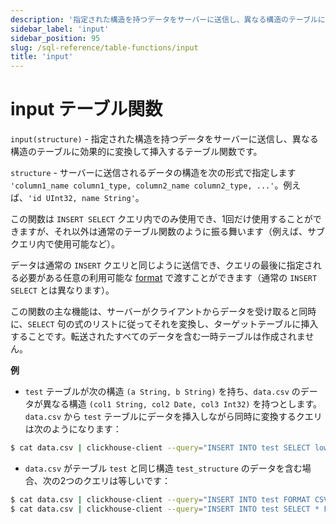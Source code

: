 ```yaml
---
description: '指定された構造を持つデータをサーバーに送信し、異なる構造のテーブルに効果的に変換して挿入するテーブル関数。'
sidebar_label: 'input'
sidebar_position: 95
slug: /sql-reference/table-functions/input
title: 'input'
---
```



# input テーブル関数

`input(structure)` - 指定された構造を持つデータをサーバーに送信し、異なる構造のテーブルに効果的に変換して挿入するテーブル関数です。

`structure` - サーバーに送信されるデータの構造を次の形式で指定します `'column1_name column1_type, column2_name column2_type, ...'`。例えば、`'id UInt32, name String'`。

この関数は `INSERT SELECT` クエリ内でのみ使用でき、1回だけ使用することができますが、それ以外は通常のテーブル関数のように振る舞います（例えば、サブクエリ内で使用可能など）。

データは通常の `INSERT` クエリと同じように送信でき、クエリの最後に指定される必要がある任意の利用可能な [format](/sql-reference/formats) で渡すことができます（通常の `INSERT SELECT` とは異なります）。

この関数の主な機能は、サーバーがクライアントからデータを受け取ると同時に、`SELECT` 句の式のリストに従ってそれを変換し、ターゲットテーブルに挿入することです。転送されたすべてのデータを含む一時テーブルは作成されません。

**例**

- `test` テーブルが次の構造 `(a String, b String)` を持ち、`data.csv` のデータが異なる構造 `(col1 String, col2 Date, col3 Int32)` を持つとします。`data.csv` から `test` テーブルにデータを挿入しながら同時に変換するクエリは次のようになります：

<!-- -->

```bash
$ cat data.csv | clickhouse-client --query="INSERT INTO test SELECT lower(col1), col3 * col3 FROM input('col1 String, col2 Date, col3 Int32') FORMAT CSV";
```

- `data.csv` がテーブル `test` と同じ構造 `test_structure` のデータを含む場合、次の2つのクエリは等しいです：

<!-- -->

```bash
$ cat data.csv | clickhouse-client --query="INSERT INTO test FORMAT CSV"
$ cat data.csv | clickhouse-client --query="INSERT INTO test SELECT * FROM input('test_structure') FORMAT CSV"
```
